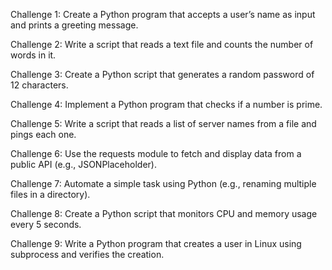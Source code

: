 Challenge 1: Create a Python program that accepts a user’s name as input and prints a greeting message.

Challenge 2: Write a script that reads a text file and counts the number of words in it.

Challenge 3: Create a Python script that generates a random password of 12 characters.

Challenge 4: Implement a Python program that checks if a number is prime.

Challenge 5: Write a script that reads a list of server names from a file and pings each one.

Challenge 6: Use the requests module to fetch and display data from a public API (e.g., JSONPlaceholder).

Challenge 7: Automate a simple task using Python (e.g., renaming multiple files in a directory).

Challenge 8: Create a Python script that monitors CPU and memory usage every 5 seconds.

Challenge 9: Write a Python program that creates a user in Linux using subprocess and verifies the creation.
